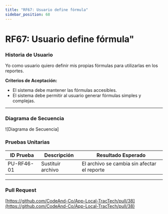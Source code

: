 ```yaml
---
title: "RF67: Usuario define fórmula"  
sidebar_position: 68
---
```


# RF67: Usuario define fórmula"

### Historia de Usuario

Yo como usuario quiero definir mis propias fórmulas para utilizarlas en los reportes.

  **Criterios de Aceptación:**
  - El sistema debe mantener las fórmulas accesibles.
  - El sistema debe permitir al usuario generar fórmulas simples y complejas.

---

### Diagrama de Secuencia

![Diagrama de Secuencia] 

### Pruebas Unitarias 
| ID Prueba | Descripción | Resultado Esperado |
|-----------|-------------|--------------------|
|PU-RF46-01|Sustituir archivo|El archivo se cambia sin afectar el reporte|

---

### Pull Request
[https://github.com/CodeAnd-Co/App-Local-TracTech/pull/38](https://github.com/CodeAnd-Co/App-Local-TracTech/pull/38)
